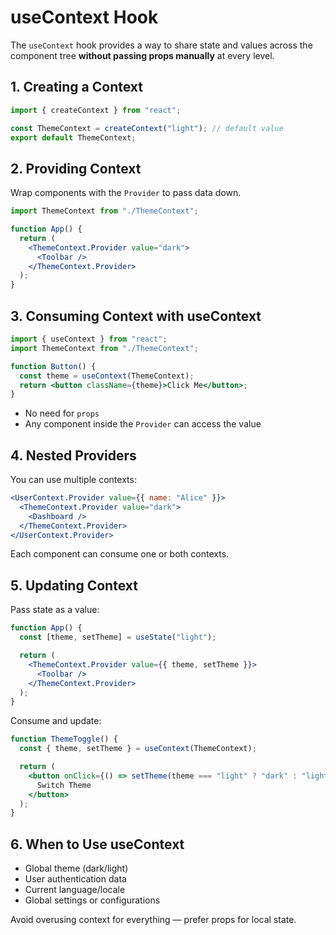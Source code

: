 # useContext Hook

The `useContext` hook provides a way to share state and values across the component tree **without passing props manually** at every level.

## 1. Creating a Context

```jsx
import { createContext } from "react";

const ThemeContext = createContext("light"); // default value
export default ThemeContext;
```

## 2. Providing Context

Wrap components with the `Provider` to pass data down.

```jsx
import ThemeContext from "./ThemeContext";

function App() {
  return (
    <ThemeContext.Provider value="dark">
      <Toolbar />
    </ThemeContext.Provider>
  );
}
```

## 3. Consuming Context with useContext

```jsx
import { useContext } from "react";
import ThemeContext from "./ThemeContext";

function Button() {
  const theme = useContext(ThemeContext);
  return <button className={theme}>Click Me</button>;
}
```

* No need for `props`
* Any component inside the `Provider` can access the value

## 4. Nested Providers

You can use multiple contexts:

```jsx
<UserContext.Provider value={{ name: "Alice" }}>
  <ThemeContext.Provider value="dark">
    <Dashboard />
  </ThemeContext.Provider>
</UserContext.Provider>
```

Each component can consume one or both contexts.

## 5. Updating Context

Pass state as a value:

```jsx
function App() {
  const [theme, setTheme] = useState("light");

  return (
    <ThemeContext.Provider value={{ theme, setTheme }}>
      <Toolbar />
    </ThemeContext.Provider>
  );
}
```

Consume and update:

```jsx
function ThemeToggle() {
  const { theme, setTheme } = useContext(ThemeContext);

  return (
    <button onClick={() => setTheme(theme === "light" ? "dark" : "light")}>
      Switch Theme
    </button>
  );
}
```

## 6. When to Use useContext

* Global theme (dark/light)
* User authentication data
* Current language/locale
* Global settings or configurations

Avoid overusing context for everything — prefer props for local state.
